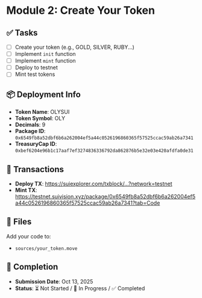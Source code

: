 # Module 2: Create Your Token

## ✅ Tasks

- [ ] Create your token (e.g., GOLD, SILVER, RUBY...)
- [ ] Implement `init` function
- [ ] Implement `mint` function
- [ ] Deploy to testnet
- [ ] Mint test tokens

## 📦 Deployment Info

- **Token Name**: OLYSUI
- **Token Symbol**: OLY
- **Decimals**: 9
- **Package ID**: `0x6549fb8a52dbf6b6a262004ef5a44c0526196860365f57525ccac59ab26a7341`
- **TreasuryCap ID**: `0xbef6204e96b1c17aaf7ef3274836336792da862876b5e32e03e420afdfa0de31`

## 🔗 Transactions

- **Deploy TX**: https://suiexplorer.com/txblock/...?network=testnet
- **Mint TX**: https://testnet.suivision.xyz/package/0x6549fb8a52dbf6b6a262004ef5a44c0526196860365f57525ccac59ab26a7341?tab=Code

## 📂 Files

Add your code to:
- `sources/your_token.move`

## 📅 Completion

- **Submission Date**: Oct 13, 2025
- **Status**: ⏳ Not Started / 🚧 In Progress / ✅ Completed
